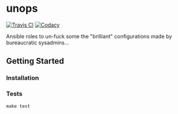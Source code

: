 # unops

[![Travis CI](https://img.shields.io/travis/artur-sak13/unops.svg?style=for-the-badge)](https://travis-ci.org/artur-sak13/unops)
[![Codacy](https://img.shields.io/codacy/grade/ef0eff7cf3de45d78d065b90504892f5.svg?style=for-the-badge)](https://app.codacy.com/app/artur-sak13/unops)

Ansible roles to un-fuck some the "brilliant" configurations made by bureaucratic sysadmins...

## Getting Started

### Installation

### Tests

```console
make test
```